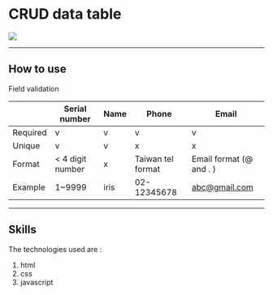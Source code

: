 # CRUD data table

![](https://i.imgur.com/I2Q5JE4.png)


---

## How to use

Field validation
 

|        | Serial number | Name | Phone | Email |
|------| -------- | -------- | -------- |-------- |
| Required   |  v   | v    | v    |   v    |
| Unique  |  v   | v    |  x  |   x   |
| Format  |  < 4 digit number | x   |  Taiwan tel format  |   Email format (@ and . )   |
| Example  |  1~9999 | iris  |  02-12345678  |   abc@gmail.com   |

---

## Skills

 The technologies used are :
1. html
2. css
3. javascript
